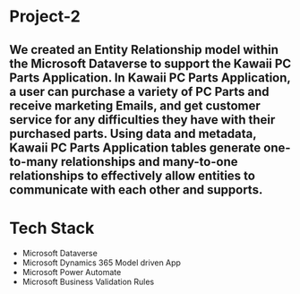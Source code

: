 # Project-2
## We created an Entity Relationship model within the Microsoft Dataverse to support the Kawaii PC Parts Application. In Kawaii PC Parts Application, a user can purchase a variety of PC Parts and receive marketing Emails, and get customer service for any difficulties they have with their purchased parts. Using data and metadata, Kawaii PC Parts Application tables generate one-to-many relationships and many-to-one relationships to effectively allow entities to communicate with each other and supports.
# Tech Stack
 - Microsoft Dataverse
 - Microsoft Dynamics 365 Model driven App
 - Microsoft Power Automate
 - Microsoft Business Validation Rules

